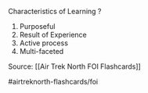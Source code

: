 Characteristics of Learning
?
1. Purposeful
2. Result of Experience
3. Active process
4. Multi-faceted
<!--SR:!2022-10-01,1,210-->

Source: [[Air Trek North FOI Flashcards]]

#airtreknorth-flashcards/foi